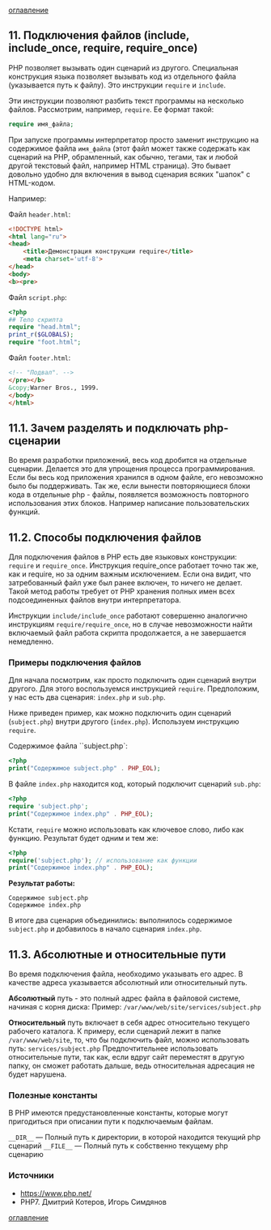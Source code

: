 [оглавление](../README.md)



## 11. Подключения файлов (include, include_once, require, require_once)

PHP позволяет вызывать один сценарий из другого. Специальная конструкция языка позволяет вызывать код из отдельного файла (указывается путь к файлу). Это инструкции `require` и `include`.

Эти инструкции позволяют разбить текст программы на несколько файлов. Рассмотрим, например, `require`. Ее формат такой:

``` php
require имя_файла;
```

 При запуске программы интерпретатор просто заменит инструкцию на содержимое файла `имя_файла` (этот файл может также содержать как сценарий на PHP, обрамленный, как обычно, тегами, так и любой другой текстовый файл, например HTML страница). Это бывает довольно удобно для включения в вывод сценария всяких "шапок" с HTML-кодом.

Например:

Файл `header.html`:

```html
<!DOCTYPE html>
<html lang="ru"> 
<head>
    <title>Демонстрация конструкции require</title>
    <meta charset='utf-8'>
</head>
<body>
<b><pre> 
```
Файл `script.php`:

```php
<?php 
## Тело скрипта
require "head.html";
print_r($GLOBALS);
require "foot.html";
```

Файл `footer.html`:

```html
<!-- "Подвал". -->
</pre></b>
&copy;Warner Bros., 1999.
</body>
</html> 
```



## 11.1. Зачем разделять и подключать php-сценарии

Во время разработки приложений, весь код дробится на отдельные сценарии. Делается это для упрощения процесса программирования. Если бы весь код приложения хранился в одном файле, его невозможно было бы поддерживать.
Так же, если вынести повторяющиеся блоки кода в отдельные php - файлы, появляется возможность повторного использования этих блоков. Например написание пользовательских функций. 



## 11.2. Способы подключения файлов

Для подключения файлов в PHP есть две языковых конструкции: `require` и `require_once`. 
Инструкция require_once работает точно так же, как и require, но за одним важным исключением. Если она видит, что затребованный файл уже был ранее включен, то ничего не делает. Такой метод работы требует от PHP хранения полных имен всех подсоединенных файлов внутри интерпретатора. 

Инструкции `include/include_once` работают совершенно аналогично инструкциям `require/require_once`, но в случае невозможности найти включаемый файл работа скрипта продолжается, а не завершается немедленно. 

### Примеры подключения файлов

Для начала посмотрим, как просто подключить один сценарий внутри другого. Для этого воспользуемся инструкцией `require`. Предположим, у нас есть два сценария: `index.php` и `sub.php`.

Ниже приведен пример, как можно подключить один сценарий (`subject.php`) внутри другого (`index.php`). Используем инструкцию `require`. 

Содержимое файла ``subject.php`:

```php
<?php
print("Содержимое subject.php" . PHP_EOL);
```

В файле `index.php` находится код, который подключит сценарий `sub.php`:

```php
<?php
require 'subject.php';
print("Содержимое index.php" . PHP_EOL);
```

Кстати, `require` можно использовать как ключевое слово, либо как функцию.
Результат будет одним и тем же:

```php
<?php
require('subject.php'); // использование как функции
print("Содержимое index.php" . PHP_EOL);
```

**Результат работы:**

```
Содержимое subject.php
Содержимое index.php
```

В итоге два сценария объединились: выполнилось содержимое `subject.php` и добавилось в начало сценария `index.php`.



## 11.3. Абсолютные и относительные пути

Во время подключения файла, необходимо указывать его адрес. В качестве адреса указывается абсолютный или относительный путь.

**Абсолютный** путь  - это полный адрес файла в файловой системе, начиная с корня диска:
Пример: `/var/www/web/site/services/subject.php`

**Относительный** путь включает в себя адрес относительно текущего рабочего каталога. К примеру, если сценарий лежит в папке `/var/www/web/site`, то, что бы подключить файл, можно использовать путь: `services/subject.php`
Предпочтительнее использовать относительные пути, так как, если вдруг сайт переместят в другую папку, он сможет работать дальше, ведь относительная адресация не будет нарушена.

### Полезные константы

В PHP имеются предустановленные константы, которые могут пригодиться при описании пути к подключаемым файлам.

`__DIR__` — Полный путь к директории, в которой находится текущий php сценарий
`__FILE__` — Полный путь к собственно текущему php сценарию



### Источники

- https://www.php.net/
- PHP7. Дмитрий Котеров, Игорь Симдянов



[оглавление](../README.md)